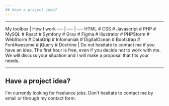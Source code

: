 ```yaml
---
## Have a project idea?
---
```



---
My toolbox | How I work
--- | --- | ---
HTML # CSS # Javascript # PHP # MySQL # React # Symfony # Grav # Figma # Illustrator # PHPStorm # WebStorm # DataGrip # Infomaniak # DigitalOcean # Bootstrap # FontAwesome # jQuery # Doctrine | Do not hesitate to contact me if you have an idea. The first hour is free, even if you decide not to work with me. We will discuss your situation and I will make a proposal that fits your needs.

---

## Have a project idea?

I'm currently looking for freelance jobs. Don't hesitate to contact me by email
or through my contact form.